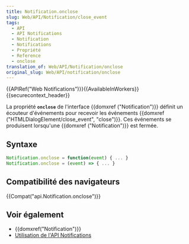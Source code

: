 ```yaml
---
title: Notification.onclose
slug: Web/API/Notification/close_event
tags:
  - API
  - API Notifications
  - Notification
  - Notifications
  - Propriété
  - Reference
  - onclose
translation_of: Web/API/Notification/onclose
original_slug: Web/API/notification/onclose
---
```

{{APIRef("Web Notifications")}}{{AvailableInWorkers}}{{securecontext_header}}

La propriété **`onclose`** de l'interface {{domxref ("Notification")}} définit un écouteur d'événements pour recevoir les événements {{domxref ("HTMLDialogElement/close_event", "close")}}. Ces événements se produisent lorsqu'une {{domxref ("Notification")}} est fermée.

## Syntaxe

```js
Notification.onclose = function(event) { ... }
Notification.onclose = (event) => { ... }
```

## Compatibilité des navigateurs

{{Compat("api.Notification.onclose")}}

## Voir également

- {{domxref("Notification")}}
- [Utilisation de l'API Notifications](/fr/docs/Web/API/Notifications_API/Using_the_Notifications_API)
